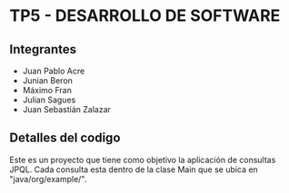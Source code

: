 # TP5 - DESARROLLO DE SOFTWARE
## Integrantes
- Juan Pablo Acre
- Junian Beron
- Máximo Fran
- Julian Sagues 
- Juan Sebastián Zalazar

## Detalles del codigo
Este es un proyecto que tiene como objetivo la aplicación de consultas JPQL. Cada consulta esta dentro de la clase Main que se ubica en "java/org/example/".

